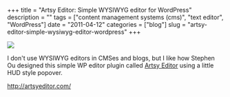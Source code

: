 +++
title = "Artsy Editor: Simple WYSIWYG editor for WordPress"
description = ""
tags = ["content management systems (cms)", "text editor", "WordPress"]
date = "2011-04-12"
categories = ["blog"]
slug = "artsy-editor-simple-wysiwyg-editor-wordpress"
+++



  <div class="notebook-screenshot"><a href="http://artsyeditor.com/"><img src="http://media.konigi.com/bluga/wt4da48912e8bff_large.jpg"/></a></div><p>I don't use WYSIWYG editors in CMSes and blogs, but I like how Stephen Ou designed this simple WP editor plugin called <a href="http://artsyeditor.com/">Artsy Editor</a> using a little HUD style popover.</p>

    
  <a href="http://artsyeditor.com/">http://artsyeditor.com/</a>
